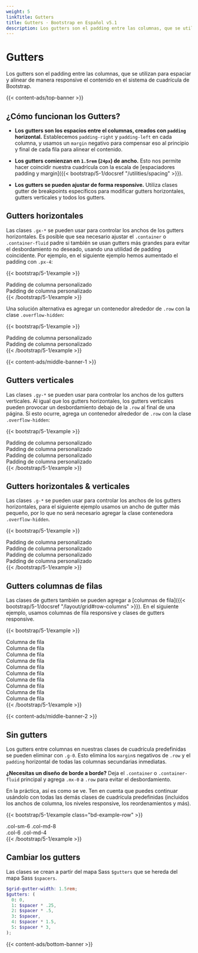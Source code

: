 ```yaml
---
weight: 5
linkTitle: Gutters
title: Gutters · Bootstrap en Español v5.1
description: Los gutters son el padding entre las columnas, que se utilizan para espaciar y alinear de manera responsive el contenido en el sistema de cuadrícula de Bootstrap.
---
```


# Gutters

Los gutters son el padding entre las columnas, que se utilizan para espaciar y alinear de manera responsive el contenido en el sistema de cuadrícula de Bootstrap.

{{< content-ads/top-banner >}}

## ¿Cómo funcionan los Gutters?

- **Los gutters son los espacios entre el columnas, creados con `padding` horizontal.** Establecemos `padding-right` y `padding-left` en cada columna, y usamos un `margin` negativo para compensar eso al principio y final de cada fila para alinear el contenido.

- **Los gutters comienzan en `1.5rem` (`24px`) de ancho.** Esto nos permite hacer coincidir nuestra cuadrícula con la escala de [espaciadores padding y margin]({{< bootstrap/5-1/docsref "/utilities/spacing" >}}).

- **Los gutters se pueden ajustar de forma responsive.** Utiliza clases gutter de breakpoints específicos para modificar gutters horizontales, gutters verticales y todos los gutters.

## Gutters horizontales

Las clases `.gx-*` se pueden usar para controlar los anchos de los gutters horizontales. Es posible que sea necesario ajustar el `.container` o `.container-fluid` padre si también se usan gutters más grandes para evitar el desbordamiento no deseado, usando una utilidad de padding coincidente. Por ejemplo, en el siguiente ejemplo hemos aumentado el padding con `.px-4`:

{{< bootstrap/5-1/example >}}
<div class="container px-4">
  <div class="row gx-5">
    <div class="col">
     <div class="p-3 border bg-light">Padding de columna personalizado</div>
    </div>
    <div class="col">
      <div class="p-3 border bg-light">Padding de columna personalizado</div>
    </div>
  </div>
</div>
{{< /bootstrap/5-1/example >}}

Una solución alternativa es agregar un contenedor alrededor de `.row` con la clase `.overflow-hidden`:

{{< bootstrap/5-1/example >}}
<div class="container overflow-hidden">
  <div class="row gx-5">
    <div class="col">
     <div class="p-3 border bg-light">Padding de columna personalizado</div>
    </div>
    <div class="col">
      <div class="p-3 border bg-light">Padding de columna personalizado</div>
    </div>
  </div>
</div>
{{< /bootstrap/5-1/example >}}

{{< content-ads/middle-banner-1 >}}

## Gutters verticales

Las clases `.gy-*` se pueden usar para controlar los anchos de los gutters verticales. Al igual que los gutters horizontales, los gutters verticales pueden provocar un desbordamiento debajo de la `.row` al final de una página. Si esto ocurre, agrega un contenedor alrededor de `.row` con la clase `.overflow-hidden`:

{{< bootstrap/5-1/example >}}
<div class="container overflow-hidden">
  <div class="row gy-5">
    <div class="col-6">
      <div class="p-3 border bg-light">Padding de columna personalizado</div>
    </div>
    <div class="col-6">
      <div class="p-3 border bg-light">Padding de columna personalizado</div>
    </div>
    <div class="col-6">
      <div class="p-3 border bg-light">Padding de columna personalizado</div>
    </div>
    <div class="col-6">
      <div class="p-3 border bg-light">Padding de columna personalizado</div>
    </div>
  </div>
</div>
{{< /bootstrap/5-1/example >}}

## Gutters horizontales & verticales

Las clases `.g-*` se pueden usar para controlar los anchos de los gutters horizontales, para el siguiente ejemplo usamos un ancho de gutter más pequeño, por lo que no será necesario agregar la clase contenedora `.overflow-hidden`.

{{< bootstrap/5-1/example >}}
<div class="container">
  <div class="row g-2">
    <div class="col-6">
      <div class="p-3 border bg-light">Padding de columna personalizado</div>
    </div>
    <div class="col-6">
      <div class="p-3 border bg-light">Padding de columna personalizado</div>
    </div>
    <div class="col-6">
      <div class="p-3 border bg-light">Padding de columna personalizado</div>
    </div>
    <div class="col-6">
      <div class="p-3 border bg-light">Padding de columna personalizado</div>
    </div>
  </div>
</div>
{{< /bootstrap/5-1/example >}}

## Gutters columnas de filas

Las clases de gutters también se pueden agregar a [columnas de fila]({{< bootstrap/5-1/docsref "/layout/grid#row-columns" >}}). En el siguiente ejemplo, usamos columnas de fila responsive y clases de gutters responsive.

{{< bootstrap/5-1/example >}}
<div class="container">
  <div class="row row-cols-2 row-cols-lg-5 g-2 g-lg-3">
    <div class="col">
      <div class="p-3 border bg-light">Columna de fila</div>
    </div>
    <div class="col">
      <div class="p-3 border bg-light">Columna de fila</div>
    </div>
    <div class="col">
      <div class="p-3 border bg-light">Columna de fila</div>
    </div>
    <div class="col">
      <div class="p-3 border bg-light">Columna de fila</div>
    </div>
    <div class="col">
      <div class="p-3 border bg-light">Columna de fila</div>
    </div>
    <div class="col">
      <div class="p-3 border bg-light">Columna de fila</div>
    </div>
    <div class="col">
      <div class="p-3 border bg-light">Columna de fila</div>
    </div>
    <div class="col">
      <div class="p-3 border bg-light">Columna de fila</div>
    </div>
    <div class="col">
      <div class="p-3 border bg-light">Columna de fila</div>
    </div>
    <div class="col">
      <div class="p-3 border bg-light">Columna de fila</div>
    </div>
  </div>
</div>
{{< /bootstrap/5-1/example >}}

{{< content-ads/middle-banner-2 >}}

## Sin gutters

Los gutters entre columnas en nuestras clases de cuadrícula predefinidas se pueden eliminar con `.g-0`. Esto elimina los `margin`s negativos de `.row` y el `padding` horizontal de todas las columnas secundarias inmediatas.

**¿Necesitas un diseño de borde a borde?** Deja el `.container` o `.container-fluid` principal y agrega `.mx-0` a `.row` para evitar el desbordamiento.

En la práctica, así es como se ve. Ten en cuenta que puedes continuar usándolo con todas las demás clases de cuadrícula predefinidas (incluidos los anchos de columna, los niveles responsive, los reordenamientos y más).

{{< bootstrap/5-1/example class="bd-example-row" >}}
<div class="row g-0">
  <div class="col-sm-6 col-md-8">.col-sm-6 .col-md-8</div>
  <div class="col-6 col-md-4">.col-6 .col-md-4</div>
</div>
{{< /bootstrap/5-1/example >}}

## Cambiar los gutters

Las clases se crean a partir del mapa Sass `$gutters` que se hereda del mapa Sass `$spacers`.

```scss
$grid-gutter-width: 1.5rem;
$gutters: (
  0: 0,
  1: $spacer * .25,
  2: $spacer * .5,
  3: $spacer,
  4: $spacer * 1.5,
  5: $spacer * 3,
);
```

{{< content-ads/bottom-banner >}}